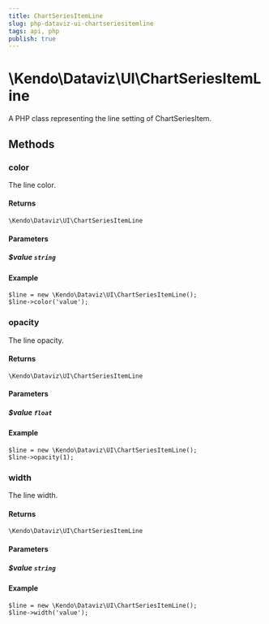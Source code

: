 ```yaml
---
title: ChartSeriesItemLine
slug: php-dataviz-ui-chartseriesitemline
tags: api, php
publish: true
---
```


# \Kendo\Dataviz\UI\ChartSeriesItemLine

A PHP class representing the line setting of ChartSeriesItem.


## Methods

### color
The line color.

#### Returns
`\Kendo\Dataviz\UI\ChartSeriesItemLine`

#### Parameters

##### $value `string`



#### Example 
    $line = new \Kendo\Dataviz\UI\ChartSeriesItemLine();
    $line->color('value');

### opacity
The line opacity.

#### Returns
`\Kendo\Dataviz\UI\ChartSeriesItemLine`

#### Parameters

##### $value `float`



#### Example 
    $line = new \Kendo\Dataviz\UI\ChartSeriesItemLine();
    $line->opacity(1);

### width
The line width.

#### Returns
`\Kendo\Dataviz\UI\ChartSeriesItemLine`

#### Parameters

##### $value `string`



#### Example 
    $line = new \Kendo\Dataviz\UI\ChartSeriesItemLine();
    $line->width('value');

